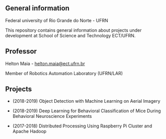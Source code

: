 ## General information 
Federal university of Rio Grande do Norte - UFRN

This repository contains general information about projects under development at School of Science and Technology ECT/UFRN.

## Professor

Helton Maia - helton.maia@ect.ufrn.br

Member of Robotics Automation Laboratory (UFRN/LAR)

## Projects

* (2018-2019) Object Detection with Machine Learning on Aerial Imagery

* (2018-2019) Deep Learning for Behavioral Classification of Mice During Behavioral Neuroscience Experiments

* (2017-2018) Distributed Processing Using Raspberry Pi Cluster and Apache Hadoop
 
